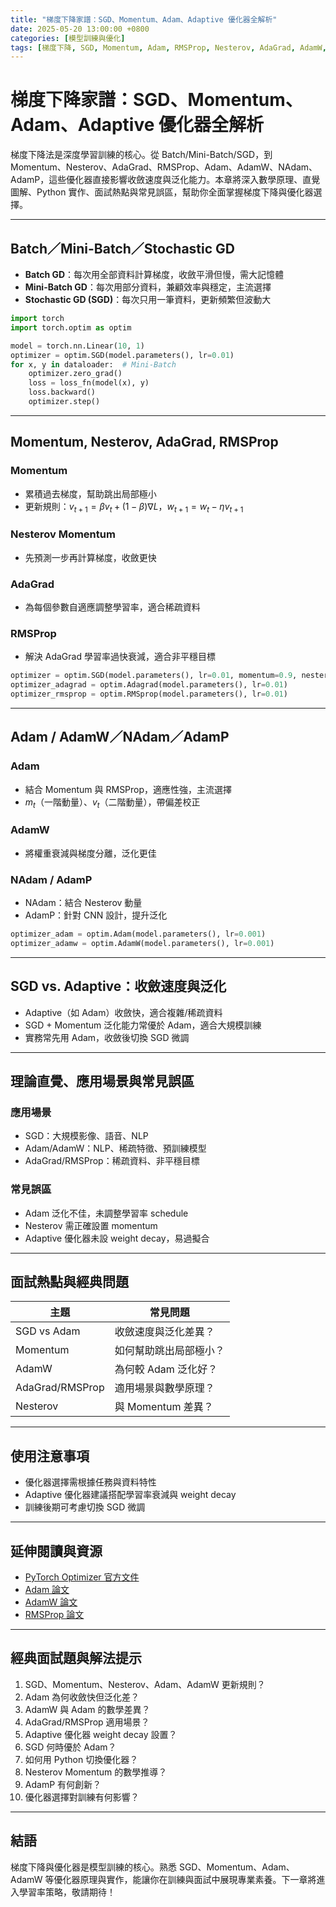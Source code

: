```yaml
---
title: "梯度下降家譜：SGD、Momentum、Adam、Adaptive 優化器全解析"
date: 2025-05-20 13:00:00 +0800
categories: [模型訓練與優化]
tags: [梯度下降, SGD, Momentum, Adam, RMSProp, Nesterov, AdaGrad, AdamW, 收斂, 泛化]
---
```


# 梯度下降家譜：SGD、Momentum、Adam、Adaptive 優化器全解析

梯度下降法是深度學習訓練的核心。從 Batch/Mini-Batch/SGD，到 Momentum、Nesterov、AdaGrad、RMSProp、Adam、AdamW、NAdam、AdamP，這些優化器直接影響收斂速度與泛化能力。本章將深入數學原理、直覺圖解、Python 實作、面試熱點與常見誤區，幫助你全面掌握梯度下降與優化器選擇。

---

## Batch／Mini-Batch／Stochastic GD

- **Batch GD**：每次用全部資料計算梯度，收斂平滑但慢，需大記憶體
- **Mini-Batch GD**：每次用部分資料，兼顧效率與穩定，主流選擇
- **Stochastic GD (SGD)**：每次只用一筆資料，更新頻繁但波動大

```python
import torch
import torch.optim as optim

model = torch.nn.Linear(10, 1)
optimizer = optim.SGD(model.parameters(), lr=0.01)
for x, y in dataloader:  # Mini-Batch
    optimizer.zero_grad()
    loss = loss_fn(model(x), y)
    loss.backward()
    optimizer.step()
```

---

## Momentum, Nesterov, AdaGrad, RMSProp

### Momentum

- 累積過去梯度，幫助跳出局部極小
- 更新規則：$v_{t+1} = \beta v_t + (1-\beta)\nabla L$，$w_{t+1} = w_t - \eta v_{t+1}$

### Nesterov Momentum

- 先預測一步再計算梯度，收斂更快

### AdaGrad

- 為每個參數自適應調整學習率，適合稀疏資料

### RMSProp

- 解決 AdaGrad 學習率過快衰減，適合非平穩目標

```python
optimizer = optim.SGD(model.parameters(), lr=0.01, momentum=0.9, nesterov=True)
optimizer_adagrad = optim.Adagrad(model.parameters(), lr=0.01)
optimizer_rmsprop = optim.RMSprop(model.parameters(), lr=0.01)
```

---

## Adam / AdamW／NAdam／AdamP

### Adam

- 結合 Momentum 與 RMSProp，適應性強，主流選擇
- $m_t$（一階動量）、$v_t$（二階動量），帶偏差校正

### AdamW

- 將權重衰減與梯度分離，泛化更佳

### NAdam / AdamP

- NAdam：結合 Nesterov 動量
- AdamP：針對 CNN 設計，提升泛化

```python
optimizer_adam = optim.Adam(model.parameters(), lr=0.001)
optimizer_adamw = optim.AdamW(model.parameters(), lr=0.001)
```

---

## SGD vs. Adaptive：收斂速度與泛化

- Adaptive（如 Adam）收斂快，適合複雜/稀疏資料
- SGD + Momentum 泛化能力常優於 Adam，適合大規模訓練
- 實務常先用 Adam，收斂後切換 SGD 微調

---

## 理論直覺、應用場景與常見誤區

### 應用場景

- SGD：大規模影像、語音、NLP
- Adam/AdamW：NLP、稀疏特徵、預訓練模型
- AdaGrad/RMSProp：稀疏資料、非平穩目標

### 常見誤區

- Adam 泛化不佳，未調整學習率 schedule
- Nesterov 需正確設置 momentum
- Adaptive 優化器未設 weight decay，易過擬合

---

## 面試熱點與經典問題

| 主題         | 常見問題 |
|--------------|----------|
| SGD vs Adam  | 收斂速度與泛化差異？ |
| Momentum     | 如何幫助跳出局部極小？ |
| AdamW        | 為何較 Adam 泛化好？ |
| AdaGrad/RMSProp | 適用場景與數學原理？ |
| Nesterov     | 與 Momentum 差異？ |

---

## 使用注意事項

* 優化器選擇需根據任務與資料特性
* Adaptive 優化器建議搭配學習率衰減與 weight decay
* 訓練後期可考慮切換 SGD 微調

---

## 延伸閱讀與資源

* [PyTorch Optimizer 官方文件](https://pytorch.org/docs/stable/optim.html)
* [Adam 論文](https://arxiv.org/abs/1412.6980)
* [AdamW 論文](https://arxiv.org/abs/1711.05101)
* [RMSProp 論文](https://www.cs.toronto.edu/~tijmen/csc321/slides/lecture_slides_lec6.pdf)

---

## 經典面試題與解法提示

1. SGD、Momentum、Nesterov、Adam、AdamW 更新規則？
2. Adam 為何收斂快但泛化差？
3. AdamW 與 Adam 的數學差異？
4. AdaGrad/RMSProp 適用場景？
5. Adaptive 優化器 weight decay 設置？
6. SGD 何時優於 Adam？
7. 如何用 Python 切換優化器？
8. Nesterov Momentum 的數學推導？
9. AdamP 有何創新？
10. 優化器選擇對訓練有何影響？

---

## 結語

梯度下降與優化器是模型訓練的核心。熟悉 SGD、Momentum、Adam、AdamW 等優化器原理與實作，能讓你在訓練與面試中展現專業素養。下一章將進入學習率策略，敬請期待！
